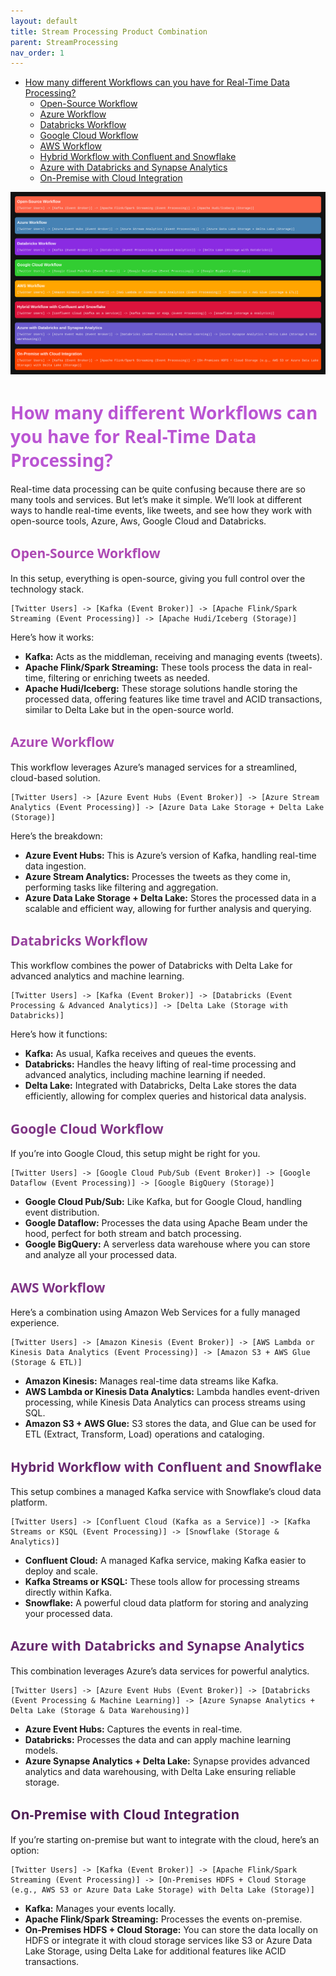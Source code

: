```yaml
---
layout: default
title: Stream Processing Product Combination
parent: StreamProcessing
nav_order: 1
---
```


- [How many different Workflows can you have for Real-Time Data Processing?](#how-many-different-workflows-can-you-have-for-real-time-data-processing)
  - [Open-Source Workflow](#open-source-workflow)
  - [Azure Workflow](#azure-workflow)
  - [Databricks Workflow](#databricks-workflow)
  - [Google Cloud Workflow](#google-cloud-workflow)
  - [AWS Workflow](#aws-workflow)
  - [Hybrid Workflow with Confluent and Snowflake](#hybrid-workflow-with-confluent-and-snowflake)
  - [Azure with Databricks and Synapse Analytics](#azure-with-databricks-and-synapse-analytics)
  - [On-Premise with Cloud Integration](#on-premise-with-cloud-integration)

![](images/2024-08-14-22-09-57.png)
# <span style="color: MediumOrchid; font-family: Segoe UI, sans-serif;">How many different Workflows can you have for Real-Time Data Processing?</span>

Real-time data processing can be quite confusing because there are so many tools and services. But let’s make it simple. We’ll look at different ways to handle real-time events, like tweets, and see how they work with open-source tools, Azure, Aws, Google Cloud and Databricks. 

## <span style="color: #AD49B3; font-family: Segoe UI, sans-serif;">Open-Source Workflow</span>

In this setup, everything is open-source, giving you full control over the technology stack.

```plaintext
[Twitter Users] -> [Kafka (Event Broker)] -> [Apache Flink/Spark Streaming (Event Processing)] -> [Apache Hudi/Iceberg (Storage)]
```

Here’s how it works:
- **Kafka:** Acts as the middleman, receiving and managing events (tweets).
- **Apache Flink/Spark Streaming:** These tools process the data in real-time, filtering or enriching tweets as needed.
- **Apache Hudi/Iceberg:** These storage solutions handle storing the processed data, offering features like time travel and ACID transactions, similar to Delta Lake but in the open-source world.

## <span style="color: #AD49B3; font-family: Segoe UI, sans-serif;">Azure Workflow</span>

This workflow leverages Azure’s managed services for a streamlined, cloud-based solution.

```plaintext
[Twitter Users] -> [Azure Event Hubs (Event Broker)] -> [Azure Stream Analytics (Event Processing)] -> [Azure Data Lake Storage + Delta Lake (Storage)]
```

Here’s the breakdown:
- **Azure Event Hubs:** This is Azure’s version of Kafka, handling real-time data ingestion.
- **Azure Stream Analytics:** Processes the tweets as they come in, performing tasks like filtering and aggregation.
- **Azure Data Lake Storage + Delta Lake:** Stores the processed data in a scalable and efficient way, allowing for further analysis and querying.

## <span style="color: #963F9C; font-family: Segoe UI, sans-serif;">Databricks Workflow</span>

This workflow combines the power of Databricks with Delta Lake for advanced analytics and machine learning.

```plaintext
[Twitter Users] -> [Kafka (Event Broker)] -> [Databricks (Event Processing & Advanced Analytics)] -> [Delta Lake (Storage with Databricks)]
```

Here’s how it functions:
- **Kafka:** As usual, Kafka receives and queues the events.
- **Databricks:** Handles the heavy lifting of real-time processing and advanced analytics, including machine learning if needed.
- **Delta Lake:** Integrated with Databricks, Delta Lake stores the data efficiently, allowing for complex queries and historical data analysis.


## <span style="color: #7F3585; font-family: Segoe UI, sans-serif;">Google Cloud Workflow</span>

If you’re into Google Cloud, this setup might be right for you.

```plaintext
[Twitter Users] -> [Google Cloud Pub/Sub (Event Broker)] -> [Google Dataflow (Event Processing)] -> [Google BigQuery (Storage)]
```
- **Google Cloud Pub/Sub:** Like Kafka, but for Google Cloud, handling event distribution.
- **Google Dataflow:** Processes the data using Apache Beam under the hood, perfect for both stream and batch processing.
- **Google BigQuery:** A serverless data warehouse where you can store and analyze all your processed data.

## <span style="color: #7F3585; font-family: Segoe UI, sans-serif;">AWS Workflow</span>

Here’s a combination using Amazon Web Services for a fully managed experience.

```plaintext
[Twitter Users] -> [Amazon Kinesis (Event Broker)] -> [AWS Lambda or Kinesis Data Analytics (Event Processing)] -> [Amazon S3 + AWS Glue (Storage & ETL)]
```
- **Amazon Kinesis:** Manages real-time data streams like Kafka.
- **AWS Lambda or Kinesis Data Analytics:** Lambda handles event-driven processing, while Kinesis Data Analytics can process streams using SQL.
- **Amazon S3 + AWS Glue:** S3 stores the data, and Glue can be used for ETL (Extract, Transform, Load) operations and cataloging.

## <span style="color: #682A6E; font-family: Segoe UI, sans-serif;">Hybrid Workflow with Confluent and Snowflake</span>

This setup combines a managed Kafka service with Snowflake’s cloud data platform.

```plaintext
[Twitter Users] -> [Confluent Cloud (Kafka as a Service)] -> [Kafka Streams or KSQL (Event Processing)] -> [Snowflake (Storage & Analytics)]
```
- **Confluent Cloud:** A managed Kafka service, making Kafka easier to deploy and scale.
- **Kafka Streams or KSQL:** These tools allow for processing streams directly within Kafka.
- **Snowflake:** A powerful cloud data platform for storing and analyzing your processed data.

## <span style="color: #682A6E; font-family: Segoe UI, sans-serif;">Azure with Databricks and Synapse Analytics</span>

This combination leverages Azure’s data services for powerful analytics.

```plaintext
[Twitter Users] -> [Azure Event Hubs (Event Broker)] -> [Databricks (Event Processing & Machine Learning)] -> [Azure Synapse Analytics + Delta Lake (Storage & Data Warehousing)]
```
- **Azure Event Hubs:** Captures the events in real-time.
- **Databricks:** Processes the data and can apply machine learning models.
- **Azure Synapse Analytics + Delta Lake:** Synapse provides advanced analytics and data warehousing, with Delta Lake ensuring reliable storage.

## <span style="color: #511F57; font-family: Segoe UI, sans-serif;">On-Premise with Cloud Integration</span>

If you’re starting on-premise but want to integrate with the cloud, here’s an option:

```plaintext
[Twitter Users] -> [Kafka (Event Broker)] -> [Apache Flink/Spark Streaming (Event Processing)] -> [On-Premises HDFS + Cloud Storage (e.g., AWS S3 or Azure Data Lake Storage) with Delta Lake (Storage)]
```
- **Kafka:** Manages your events locally.
- **Apache Flink/Spark Streaming:** Processes the events on-premise.
- **On-Premises HDFS + Cloud Storage:** You can store the data locally on HDFS or integrate it with cloud storage services like S3 or Azure Data Lake Storage, using Delta Lake for additional features like ACID transactions.